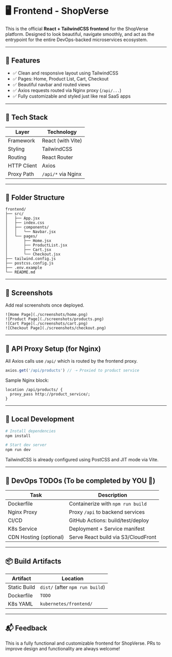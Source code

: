 # 🖥️ Frontend - ShopVerse

This is the official **React + TailwindCSS frontend** for the ShopVerse platform. Designed to look beautiful, navigate smoothly, and act as the entrypoint for the entire DevOps-backed microservices ecosystem.

---

## 🚀 Features

- ✅ Clean and responsive layout using TailwindCSS
- ✅ Pages: Home, Product List, Cart, Checkout
- ✅ Beautiful navbar and routed views
- ✅ Axios requests routed via Nginx proxy (`/api/...`)
- ✅ Fully customizable and styled just like real SaaS apps

---

## 🧱 Tech Stack

| Layer        | Technology         |
|--------------|--------------------|
| Framework    | React (with Vite)  |
| Styling      | TailwindCSS        |
| Routing      | React Router       |
| HTTP Client  | Axios              |
| Proxy Path   | `/api/*` via Nginx |

---

## 📁 Folder Structure

```
frontend/
├── src/
│   ├── App.jsx
│   ├── index.css
│   ├── components/
│   │   └── Navbar.jsx
│   └── pages/
│       ├── Home.jsx
│       ├── ProductList.jsx
│       ├── Cart.jsx
│       └── Checkout.jsx
├── tailwind.config.js
├── postcss.config.js
├── .env.example
└── README.md
```

---

## 📸 Screenshots

Add real screenshots once deployed.

```
![Home Page](./screenshots/home.png)
![Product Page](./screenshots/products.png)
![Cart Page](./screenshots/cart.png)
![Checkout Page](./screenshots/checkout.png)
```

---

## 🔌 API Proxy Setup (for Nginx)

All Axios calls use `/api/` which is routed by the frontend proxy.

```js
axios.get('/api/products') // ➝ Proxied to product service
```

Sample Nginx block:
```nginx
location /api/products/ {
  proxy_pass http://product_service/;
}
```

---

## 🧪 Local Development

```bash
# Install dependencies
npm install

# Start dev server
npm run dev
```

TailwindCSS is already configured using PostCSS and JIT mode via Vite.

---

## 🐳 DevOps TODOs (To be completed by YOU 💪)

| Task                    | Description                            |
|-------------------------|----------------------------------------|
| Dockerfile              | Containerize with `npm run build`      |
| Nginx Proxy             | Proxy `/api` to backend services       |
| CI/CD                   | GitHub Actions: build/test/deploy      |
| K8s Service             | Deployment + Service manifest          |
| CDN Hosting (optional)  | Serve React build via S3/CloudFront    |

---

## 📦 Build Artifacts

| Artifact         | Location                 |
|------------------|--------------------------|
| Static Build     | `dist/` (after `npm run build`) |
| Dockerfile       | `TODO`                   |
| K8s YAML         | `kubernetes/frontend/`   |

---

## 📬 Feedback

This is a fully functional and customizable frontend for ShopVerse. PRs to improve design and functionality are always welcome!
